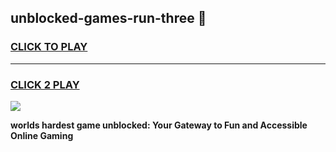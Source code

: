 
## unblocked-games-run-three 👋
<h3>
<a href="https://premium.freeplayer.one?title=unblocked-games-run-three&ref=14F">CLICK TO PLAY</a></h3>
<hr>

<h3>
<a href="https://premium.freeplayer.one?title=unblocked-games-run-three&ref=14F">CLICK 2 PLAY</a>
  
</h3>

<a href="https://premium.freeplayer.one?title=unblocked-games-run-three&ref=12F/"><img src="https://clearcache.store/games.png"></a>


**worlds hardest game unblocked: Your Gateway to Fun and Accessible Online Gaming**
